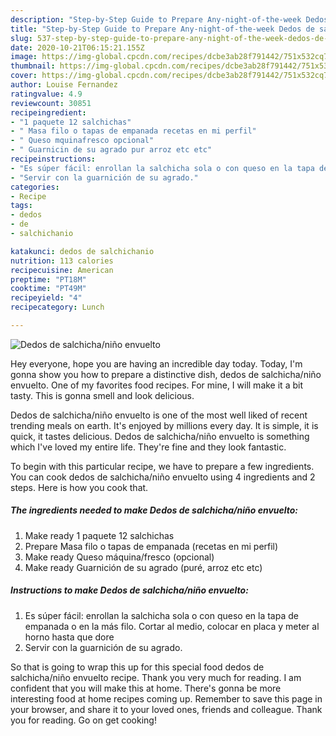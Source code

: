 ```yaml
---
description: "Step-by-Step Guide to Prepare Any-night-of-the-week Dedos de salchicha/niño envuelto"
title: "Step-by-Step Guide to Prepare Any-night-of-the-week Dedos de salchicha/niño envuelto"
slug: 537-step-by-step-guide-to-prepare-any-night-of-the-week-dedos-de-salchicha-nino-envuelto
date: 2020-10-21T06:15:21.155Z
image: https://img-global.cpcdn.com/recipes/dcbe3ab28f791442/751x532cq70/dedos-de-salchichanino-envuelto-foto-principal.jpg
thumbnail: https://img-global.cpcdn.com/recipes/dcbe3ab28f791442/751x532cq70/dedos-de-salchichanino-envuelto-foto-principal.jpg
cover: https://img-global.cpcdn.com/recipes/dcbe3ab28f791442/751x532cq70/dedos-de-salchichanino-envuelto-foto-principal.jpg
author: Louise Fernandez
ratingvalue: 4.9
reviewcount: 30851
recipeingredient:
- "1 paquete 12 salchichas"
- " Masa filo o tapas de empanada recetas en mi perfil"
- " Queso mquinafresco opcional"
- " Guarnicin de su agrado pur arroz etc etc"
recipeinstructions:
- "Es súper fácil: enrollan la salchicha sola o con queso en la tapa de empanada o en la más filo. Cortar al medio, colocar en placa y meter al horno hasta que dore"
- "Servir con la guarnición de su agrado."
categories:
- Recipe
tags:
- dedos
- de
- salchichanio

katakunci: dedos de salchichanio 
nutrition: 113 calories
recipecuisine: American
preptime: "PT18M"
cooktime: "PT49M"
recipeyield: "4"
recipecategory: Lunch

---
```



![Dedos de salchicha/niño envuelto](https://img-global.cpcdn.com/recipes/dcbe3ab28f791442/751x532cq70/dedos-de-salchichanino-envuelto-foto-principal.jpg)

Hey everyone, hope you are having an incredible day today. Today, I'm gonna show you how to prepare a distinctive dish, dedos de salchicha/niño envuelto. One of my favorites food recipes. For mine, I will make it a bit tasty. This is gonna smell and look delicious.



Dedos de salchicha/niño envuelto is one of the most well liked of recent trending meals on earth. It's enjoyed by millions every day. It is simple, it is quick, it tastes delicious. Dedos de salchicha/niño envuelto is something which I've loved my entire life. They're fine and they look fantastic.


To begin with this particular recipe, we have to prepare a few ingredients. You can cook dedos de salchicha/niño envuelto using 4 ingredients and 2 steps. Here is how you cook that.

<!--inarticleads1-->

##### The ingredients needed to make Dedos de salchicha/niño envuelto:

1. Make ready 1 paquete 12 salchichas
1. Prepare  Masa filo o tapas de empanada (recetas en mi perfil)
1. Make ready  Queso máquina/fresco (opcional)
1. Make ready  Guarnición de su agrado (puré, arroz etc etc)




<!--inarticleads2-->

##### Instructions to make Dedos de salchicha/niño envuelto:

1. Es súper fácil: enrollan la salchicha sola o con queso en la tapa de empanada o en la más filo. Cortar al medio, colocar en placa y meter al horno hasta que dore
1. Servir con la guarnición de su agrado.




So that is going to wrap this up for this special food dedos de salchicha/niño envuelto recipe. Thank you very much for reading. I am confident that you will make this at home. There's gonna be more interesting food at home recipes coming up. Remember to save this page in your browser, and share it to your loved ones, friends and colleague. Thank you for reading. Go on get cooking!

